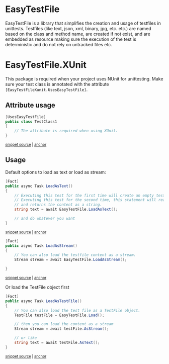 # EasyTestFile

EasyTestFile is a library that simplifies the creation and usage of testfiles in unittests. 
Testfiles (like text, json, xml, binary, jpg, etc. etc.) are named based on the class and method name, are created if not exist, and are embedded as resource making sure the execution of the test is deterministic and do not rely on untracked files etc.

# EasyTestFile.XUnit

This package is required when your project uses NUnit for unittesting. Make sure your test class is annotated with the attribute `[EasyTestFileXunit.UsesEasyTestFile]`.

## Attribute usage
<!-- snippet: XUnitAttributeUsage -->
<a id='snippet-XUnitAttributeUsage'></a>
```cs
[UsesEasyTestFile]
public class TestClass1
{
    // The attribute is required when using XUnit.
}
```
<sup><a href='/tests/EasyTestFile.Xunit.Tests/Samples/Samples.cs#L6-L12' title='Snippet source file'>snippet source</a> | <a href='#snippet-XUnitAttributeUsage' title='Start of snippet'>anchor</a></sup>
<!-- endSnippet -->

## Usage

Default options to load as text or load as stream:

<!-- snippet: LoadAsText -->
<a id='snippet-LoadAsText'></a>
```cs
[Fact]
public async Task LoadAsText()
{
    // Executing this test for the first time will create an empty testfile and throw an exception.
    // Executing this test for the second time, this statement will read the testfile
    // and returns the content as a string.
    string text = await EasyTestFile.LoadAsText();

    // and do whatever you want
}
```
<sup><a href='/tests/EasyTestFile.Xunit.Tests/Samples/UnitTestClass.cs#L12-L23' title='Snippet source file'>snippet source</a> | <a href='#snippet-LoadAsText' title='Start of snippet'>anchor</a></sup>
<!-- endSnippet -->

<!-- snippet: LoadAsStream -->
<a id='snippet-LoadAsStream'></a>
```cs
[Fact]
public async Task LoadAsStream()
{
    // You can also load the testfile content as a stream.
    Stream stream = await EasyTestFile.LoadAsStream();

}
```
<sup><a href='/tests/EasyTestFile.Xunit.Tests/Samples/UnitTestClass.cs#L25-L33' title='Snippet source file'>snippet source</a> | <a href='#snippet-LoadAsStream' title='Start of snippet'>anchor</a></sup>
<!-- endSnippet -->

Or load the TestFile object first

<!-- snippet: LoadAsTestFileBasic -->
<a id='snippet-LoadAsTestFileBasic'></a>
```cs
[Fact]
public async Task LoadAsTestFile()
{
    // You can also load the test file as a TestFile object.
    TestFile testFile = EasyTestFile.Load();

    // then you can load the content as a stream
    Stream stream = await testFile.AsStream();

    // or like
    string text = await testFile.AsText();
}
```
<sup><a href='/tests/EasyTestFile.Xunit.Tests/Samples/UnitTestClass.cs#L59-L72' title='Snippet source file'>snippet source</a> | <a href='#snippet-LoadAsTestFileBasic' title='Start of snippet'>anchor</a></sup>
<!-- endSnippet -->
